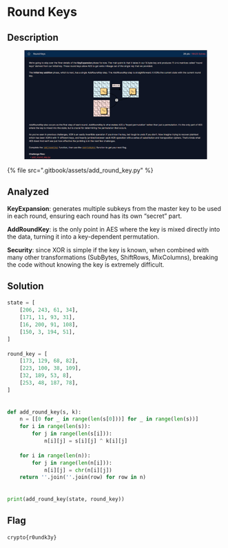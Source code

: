 # Round Keys

## Description

<figure><img src=".gitbook/assets/image (4).png" alt=""><figcaption></figcaption></figure>

{% file src=".gitbook/assets/add_round_key.py" %}

## Analyzed

**KeyExpansion**: generates multiple subkeys from the master key to be used in each round, ensuring each round has its own “secret” part.

**AddRoundKey**: is the only point in AES where the key is mixed directly into the data, turning it into a key-dependent permutation.

**Security**: since XOR is simple if the key is known, when combined with many other transformations (SubBytes, ShiftRows, MixColumns), breaking the code without knowing the key is extremely difficult.



## Solution

```python
state = [
    [206, 243, 61, 34],
    [171, 11, 93, 31],
    [16, 200, 91, 108],
    [150, 3, 194, 51],
]

round_key = [
    [173, 129, 68, 82],
    [223, 100, 38, 109],
    [32, 189, 53, 8],
    [253, 48, 187, 78],
]


def add_round_key(s, k):
    n = [[0 for _ in range(len(s[0]))] for _ in range(len(s))]
    for i in range(len(s)):
        for j in range(len(s[i])):
            n[i][j] = s[i][j] ^ k[i][j]

    for i in range(len(n)):
        for j in range(len(n[i])):
            n[i][j] = chr(n[i][j])
    return ''.join(''.join(row) for row in n)


print(add_round_key(state, round_key))
```



## Flag

```
crypto{r0undk3y}
```

